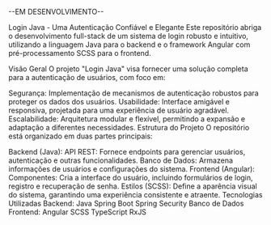
--EM DESENVOLVIMENTO--

Login Java - Uma Autenticação Confiável e Elegante
Este repositório abriga o desenvolvimento full-stack de um sistema de login robusto e intuitivo, utilizando a linguagem Java para o backend e o framework Angular com pré-processamento SCSS para o frontend.

Visão Geral
O projeto "Login Java" visa fornecer uma solução completa para a autenticação de usuários, com foco em:

Segurança: Implementação de mecanismos de autenticação robustos para proteger os dados dos usuários.
Usabilidade: Interface amigável e responsiva, projetada para uma experiência de usuário agradável.
Escalabilidade: Arquitetura modular e flexível, permitindo a expansão e adaptação a diferentes necessidades.
Estrutura do Projeto
O repositório está organizado em duas partes principais:

Backend (Java):
API REST: Fornece endpoints para gerenciar usuários, autenticação e outras funcionalidades.
Banco de Dados: Armazena informações de usuários e configurações do sistema.
Frontend (Angular):
Componentes: Cria a interface do usuário, incluindo formulários de login, registro e recuperação de senha.
Estilos (SCSS): Define a aparência visual do sistema, garantindo uma experiência consistente e atraente.
Tecnologias Utilizadas
Backend:
Java
Spring Boot
Spring Security
Banco de Dados 
Frontend:
Angular
SCSS
TypeScript
RxJS

